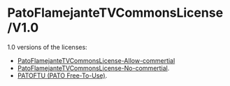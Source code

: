 # PatoFlamejanteTVCommonsLicense/V1.0
1.0 versions of the licenses:

- [PatoFlamejanteTVCommonsLicense-Allow-commertial](PFTVC-allow-commertial.md)
- [PatoFlamejanteTVCommonsLicense-No-commertial](PFTVC-no-commertial.md).
- [PATOFTU (PATO Free-To-Use)](PATOFTU.txt).
